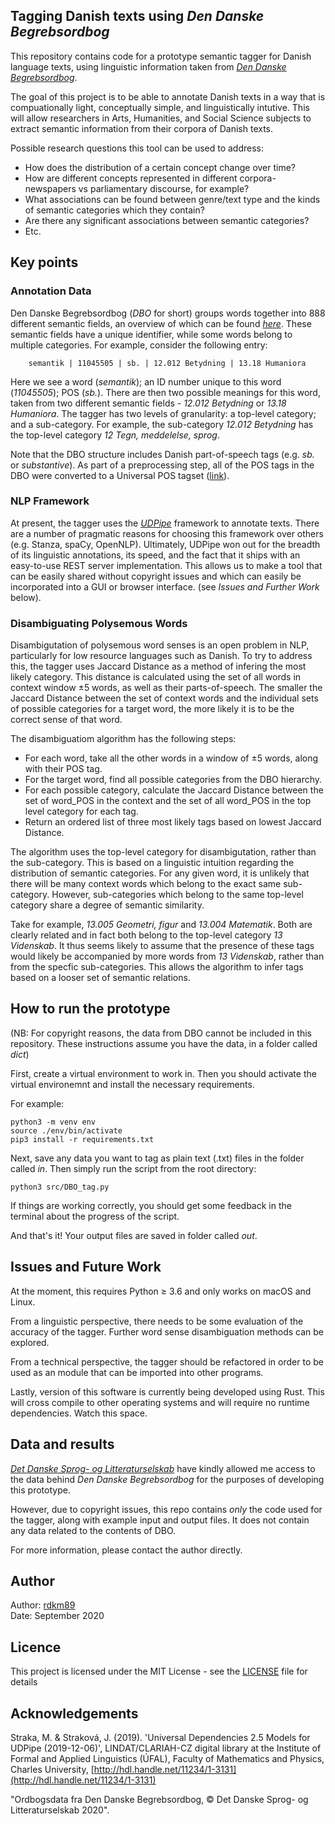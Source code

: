## Tagging Danish texts using _Den Danske Begrebsordbog_

This repository contains code for a prototype semantic tagger for Danish language texts, using linguistic information taken from _[Den Danske Begrebsordbog](https://dsl.dk/projekter/den-danske-begrebsordbog)_.

The goal of this project is to be able to annotate Danish texts in a way that is compuationally light, conceptually simple, and linguistically intutive. This will allow researchers in Arts, Humanities, and Social Science subjects to extract semantic information from their corpora of Danish texts.

Possible research questions this tool can be used to address:

  - How does the distribution of a certain concept change over time?
  - How are different concepts represented in different corpora- newspapers vs parliamentary discourse, for example?
  - What associations can be found between genre/text type and the kinds of semantic categories which they contain?
  - Are there any significant associations between semantic categories? 
  - Etc.


## Key points

### Annotation Data

Den Danske Begrebsordbog (_DBO_ for short) groups words together into 888 different semantic fields, an overview of which can be found _[here](https://www.dansksproghistorie.dk/wp-content/uploads/2016/08/19.-Den-Danske-Begrebsordbogs-kapitel-og-afsnitsoversigt.pdf)_. These semantic fields have a unique identifier, while some words belong to multiple categories. For example, consider the following entry:

```
    semantik | 11045505 | sb. | 12.012 Betydning | 13.18 Humaniora
```

Here we see a word (_semantik_); an ID number unique to this word (_11045505_); POS (_sb._). There are then two possible meanings for this word, taken from two different semantic fields - _12.012 Betydning_ or _13.18 Humaniora_. The tagger has two levels of granularity: a top-level category; and a sub-category. For example, the sub-category _12.012 Betydning_ has the top-level category _12 Tegn, meddelelse, sprog_.

Note that the DBO structure includes Danish part-of-speech tags (e.g. _sb._ or _substantive_). As part of a preprocessing step, all of the POS tags in the DBO were converted to a Universal POS tagset ([link](https://universaldependencies.org/treebanks/da_ddt/index.html)).

### NLP Framework

At present, the tagger uses the _[UDPipe](http://ufal.mff.cuni.cz/udpipe)_ framework to annotate texts. There are a number of pragmatic reasons for choosing this framework over others (e.g. Stanza, spaCy, OpenNLP). Ultimately, UDPipe won out for the breadth of its linguistic annotations, its speed, and the fact that it ships with an easy-to-use REST server implementation. This allows us to make a tool that can be easily shared without copyright issues and which can easily be incorporated into a GUI or browser interface. (see _Issues and Further Work_ below).

### Disambiguating Polysemous Words

Disambigutation of polysemous word senses is an open problem in NLP, particularly for low resource languages such as Danish. To try to address this, the tagger uses Jaccard Distance as a method of infering the most likely category. This distance is calculated using the set of all words in context window ±5 words, as well as their parts-of-speech. The smaller the Jaccard Distance between the set of context words and the individual sets of possible categories for a target word, the more likely it is to be the correct sense of that word.

The disambiguatiom algorithm has the following steps:

  - For each word, take all the other words in a window of ±5 words, along with their POS tag.
  - For the target word, find all possible categories from the DBO hierarchy.
  - For each possible category, calculate the Jaccard Distance between the set of word_POS in the context and the set of all word_POS in the top level category for each tag.
  - Return an ordered list of three most likely tags based on lowest Jaccard Distance.

The algorithm uses the top-level category for disambigutation, rather than the sub-category. This is based on a linguistic intuition regarding the distribution of semantic categories. For any given word, it is unlikely that there will be many context words which belong to the exact same sub-category. However, sub-categories which belong to the same top-level category share a degree of semantic similarity. 

Take for example, _13.005 Geometri, figur_ and _13.004 Matematik_. Both are clearly related and in fact both belong to the top-level category _13 Videnskab_. It thus seems likely to assume that the presence of these tags would likely be accompanied by more words from _13 Videnskab_, rather than from the specfic sub-categories. This allows the algorithm to infer tags based on a looser set of semantic relations.
  

## How to run the prototype

(NB: For copyright reasons, the data from DBO cannot be included in this repository. These instructions assume you have the data, in a folder called _dict_)

First, create a virtual environment to work in. Then you should activate the virtual environemnt and install the necessary requirements.

For example:

```
python3 -m venv env
source ./env/bin/activate
pip3 install -r requirements.txt
```

Next, save any data you want to tag as plain text (.txt) files in the folder called _*in*_. Then simply run the script from the root directory:

```
python3 src/DBO_tag.py
```

If things are working correctly, you should get some feedback in the terminal about the progress of the script. 

And that's it! Your output files are saved in folder called _*out*_.


## Issues and Future Work

At the moment, this requires Python ≥ 3.6 and only works on macOS and Linux. 

From a linguistic perspective, there needs to be some evaluation of the accuracy of the tagger. Further word sense disambiguation methods can be explored.

From a technical perspective, the tagger should be refactored in order to be used as an module that can be imported into other programs.

Lastly, version of this software is currently being developed using Rust. This will cross compile to other operating systems and will require no runtime dependencies. Watch this space.


## Data and results

_[Det Danske Sprog- og Litteraturselskab](https://dsl.dk/)_ have kindly allowed me access to the data behind _Den Danske Begrebsordbog_ for the purposes of developing this prototype.

However, due to copyright issues, this repo contains _only_ the code used for the tagger, along with example input and output files. It does not contain any data related to the contents of DBO.

For more information, please contact the author directly.

## Author

Author:   [rdkm89](https://github.com/rdkm89) <br>
Date:     September 2020

## Licence

This project is licensed under the MIT License - see the [LICENSE](LICENSE) file for details

## Acknowledgements
Straka, M. & Straková, J. (2019). 'Universal Dependencies 2.5 Models for UDPipe (2019-12-06)', LINDAT/CLARIAH-CZ digital library at the Institute of Formal and Applied Linguistics (ÚFAL), Faculty of Mathematics and Physics, Charles University, [http://hdl.handle.net/11234/1-3131](http://hdl.handle.net/11234/1-3131) 

"Ordbogsdata fra Den Danske Begrebsordbog, © Det Danske Sprog- og Litteraturselskab 2020".
